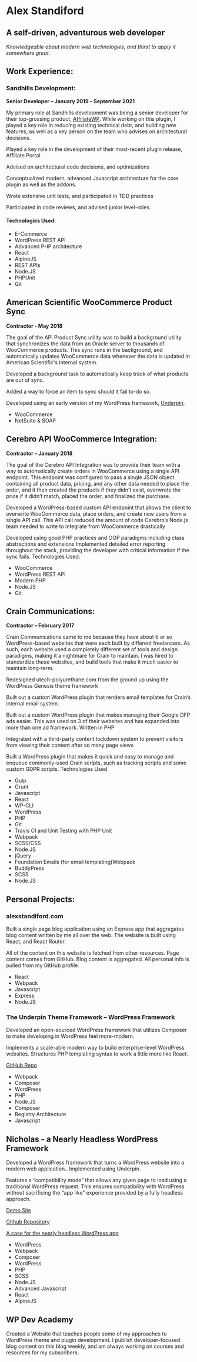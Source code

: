 # Alex Standiford

## A self-driven, adventurous web developer
_Knowledgeable about modern web technologies, and thirst to apply it somewhere great._

## Work Experience:

### Sandhills Development:
**Senior Developer – January 2019 – September 2021**

My primary role at Sandhills development was being a senior developer for their top-grossing product, [AffiliateWP](https://www.affiliatewp.com). While working on this plugin, I played a key role in reducing existing technical debt, and building new features, as well as a key person on the team who advises on architectural decisions.

Played a key role in the development of their most-recent plugin release, Affiliate Portal.

Advised on architectural code decisions, and optimizations

Conceptualized modern, advanced Javascript architecture for the core plugin as well as the addons.

Wrote extensive unit tests, and participated in TDD practices

Participated in code reviews, and advised junior level-roles.

#### Technologies Used:

* E-Commerce
* WordPress REST API
* Advanced PHP architecture
* React
* AlpineJS
* REST APIs
* Node.JS
* PHPUnit
* Git

## American Scientific WooCommerce Product Sync

**Contractor - May 2018**

The goal of the API Product Sync utility was to build a background utility that synchronizes the data from an Oracle server to thousands of WooCommerce products. This sync runs in the background, and automatically updates WooCommerce data whenever the data is updated in American Scientific's internal system.

Developed a background task to automatically keep track of what products are out of sync.

Added a way to force an item to sync should it fail to-do so.

Developed using an early version of my WordPress framework, [Underpin](github.com/underpin-WP/underpin).

* WooCommerce
* NetSuite & SOAP

## Cerebro API WooCommerce Integration:

**Contractor – January 2018**

The goal of the Cerebro API Integration was to provide their team with a way to automatically create orders in WooCommerce using a single API endpoint. This endpoint was configured to pass a single JSON object containing all product data, pricing, and any other data needed to place the order, and it then created the products if they didn’t exist, overwrote the price if it didn’t match, placed the order, and finalized the purchase.

Developed a WordPress-based custom API endpoint that allows the client to overwrite WooCommerce data, place orders, and create new users from a single API call. This API call reduced the amount of code Cerebro’s Node.js team needed to write to integrate from WooCommerce drastically

Developed using good PHP practices and OOP paradigms including class abstractions and extensions
Implemented detailed error reporting throughout the stack, providing the developer with critical information if the sync fails.
Technologies Used:

* WooCommerce
* WordPress REST API
* Modern PHP
* Node.JS
* Git

## Crain Communications:

**Contractor – February 2017**

Crain Communications came to me because they have about 6 or so WordPress-based websites that were each built by different freelancers. As such, each website used a completely different set of tools and design paradigms, making it a nightmare for Crain to maintain. I was hired to standardize these websites, and build tools that make it much easier to maintain long-term.

Redesigned utech-polyurethane.com from the ground up using the WordPress Genesis theme framework

Built out a custom WordPress plugin that renders email templates for Crain’s internal email system.

Built out a custom WordPress plugin that makes managing their Google DFP ads easier. This was used on 3 of their websites and has expanded into more than one ad framework. Written in PHP 

Integrated with a third-party content lockdown system to prevent visitors from viewing their content after so many page views

Built a WordPress plugin that makes it quick and easy to manage and enqueue commonly-used Crain scripts, such as tracking scripts and some custom GDPR scripts.
Technologies Used

* Gulp
* Grunt
* Javascript
* React
* WP-CLI
* WordPress
* PHP
* Git
* Travis CI and Unit Testing with PHP Unit
* Webpack
* SCSS/CSS
* Node.JS
* jQuery
* Foundation Emails (for email templating)Webpack
* BuddyPress
* SCSS
* Node.JS

## Personal Projects:

### alexstandiford.com

Built a single page blog application using an Express app that aggregates blog content written by me all over the web. The website is built using React, and React Router.

All of the content on this website is fetched from other resources. Page content comes from GitHub. Blog content is aggregated. All personal info is pulled from my GitHub profile.

* React
* Webpack
* Javascript
* Express
* Node.JS

### The Underpin Theme Framework – WordPress Framework
Developed an open-sourced WordPress framework that utilizes Composer to make developing in WordPress feel more-modern.

Implements a scale-able modern way to build enterprise-level WordPress websites.
Structures PHP templating syntax to work a little more like React. 

[GitHub Repo](https://github.com/underpin-WP/underpin)

* Webpack
* Composer
* WordPress
* PHP
* Node.JS
* Composer
* Registry Architecture
* Javascript

## Nicholas - a Nearly Headless WordPress Framework

Developed a WordPress framework that turns a WordPress website into a modern web application..
Implemented using Underpin.

Features a “compatibility mode” that allows any given page to load using a traditional WordPress request. This ensures compatibility with WordPress without sacrificing the “app like” experience provided by a fully headless approach.

[Demo Site](nearly-headless.dev/)

[Github Repository](github.com/nicholas-wordpress/)

[A case for the nearly headless WordPress app](https://www.wpdev.academy/concepts/headless-wordpress-is-overrated-a-case-for-the-nearly-headless-web-app/)

* WordPress
* Webpack
* Composer
* WordPress
* PHP
* SCSS
* Node.JS
* Advanced Javascript
* React
* AlpineJS

## WP Dev Academy

Created a Website that teaches people some of my approaches to WordPress theme and plugin development. I publish developer-focused blog content on this blog weekly, and am always working on courses and resources for my subscribers.
